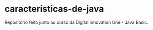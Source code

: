 # caracteristicas-de-java
Repositório feito junto ao curso da Digital innovation One  - Java Basic.
